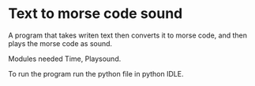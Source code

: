 # Text to morse code sound
A program that takes writen text then converts it to morse code, and then plays the morse code as sound.

Modules needed
  Time,
  Playsound.
  
To run the program run the python file in python IDLE.
